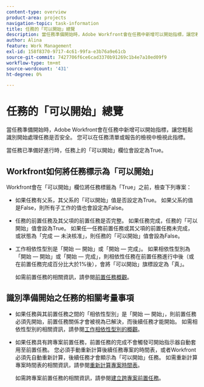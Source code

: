 ```yaml
---
content-type: overview
product-area: projects
navigation-topic: task-information
title: 任務的「可以開始」總覽
description: 當任務準備開始時，Adobe Workfront會在任務中新增可以開始指標，讓您輕鬆識別開始處理任務是否安全。 您可以在任務清單或報告的檢視中檢視此指標。
author: Alina
feature: Work Management
exl-id: 158f8370-9717-4c61-99fa-e3b76a9e61cb
source-git-commit: 7427706f6ce6cad3370b91269c1b4e7a10ed09f9
workflow-type: tm+mt
source-wordcount: '431'
ht-degree: 0%

---
```


# 任務的「可以開始」總覽

當任務準備開始時，Adobe Workfront會在任務中新增可以開始指標，讓您輕鬆識別開始處理任務是否安全。 您可以在任務清單或報告的檢視中檢視此指標。

當任務已準備好進行時，任務上的「可以開始」欄位會設定為True。

## Workfront如何將任務標示為「可以開始」

Workfront會在「可以開始」欄位將任務標籤為「True」之前，檢查下列專案：

* 如果任務有父系，其父系的「可以開始」值是否設定為True。 如果父系的值是False，則所有子工作的值也會設定為False。
* 任務的前置任務及其父項的前置任務是否完整。 如果任務完成，任務的「可以開始」值會設為True。 如果任一任務前置任務或其父項的前置任務未完成，或狀態為「完成 — 未決核准」，則任務的「可以開始」值會設為False。
* 工作相依性型別是「開始 — 開始」或「開始 — 完成」。 如果相依性型別為「開始 — 開始」或「開始 — 完成」，則相依性任務在前置任務進行中後（或在前置任務完成百分比大於1%後），會將「可以開始」旗標設定為「真」。

  如需前置任務的相關資訊，請參閱[前置任務概觀](../../../manage-work/tasks/use-prdcssrs/predecessors-overview.md)。

## 識別準備開始之任務的相關考量事項

* 如果任務與其前置任務之間的「相依性型別」是「開始 — 開始」，則前置任務必須先開始，前置任務關係才會被視為已解決，而後續任務才能開始。 如需相依性型別的相關資訊，請參閱[工作相依性型別的概觀](../../../manage-work/tasks/use-prdcssrs/task-dependency-types.md)。
* 如果任務具有跨專案前置任務，前置任務的完成不會觸發可開始指示器自動套用至前置任務。 您必須手動重新計算後續任務專案的時間表，或者Workfront必須先自動重新計算，後續任務才會顯示為「可以開始」任務。 如需重新計算專案時間表的相關資訊，請參閱[重新計算專案時間表](../../../manage-work/projects/manage-projects/recalculate-project-timeline.md)。

  如需跨專案前置任務的相關資訊，請參閱[建立跨專案前置任務](../../../manage-work/tasks/use-prdcssrs/cross-project-predecessors.md)。
